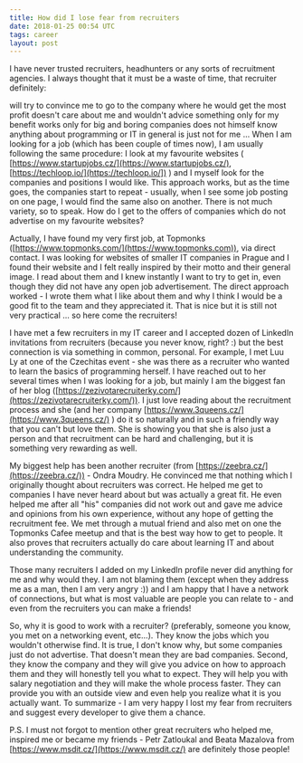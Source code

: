 ```yaml
---
title: How did I lose fear from recruiters
date: 2018-01-25 00:54 UTC
tags: career
layout: post
---
```


I have never trusted recruiters, headhunters or any sorts of recruitment agencies. I always thought that it must be a waste of time, that recruiter definitely:

will try to convince me to go to the company where he would get the most profit
doesn't care about me and wouldn't advice something only for my benefit
works only for big and boring companies
does not himself know anything about programming or IT in general
is just not for me ...
When I am looking for a job (which has been couple of times now), I am usually following the same procedure: I look at my favourite websites ( [https://www.startupjobs.cz/](https://www.startupjobs.cz/), [https://techloop.io/](https://techloop.io/]) ) and I myself look for the companies and positions I would like. This approach works, but as the time goes, the companies start to repeat - usually, when I see some job posting on one page, I would find the same also on another. There is not much variety, so to speak. How do I get to the offers of companies which do not advertise on my favourite websites?

Actually, I have found my very first job, at Topmonks ([https://www.topmonks.com/](https://www.topmonks.com)), via direct contact. I was looking for websites of smaller IT companies in Prague and I found their website and I felt really inspired by their motto and their general image. I read about them and I knew instantly I want to try to get in, even though they did not have any open job advertisement. The direct approach worked - I wrote them what I like about them and why I think I would be a good fit to the team and they appreciated it. That is nice but it is still not very practical ... so here come the recruiters!

I have met a few recruiters in my IT career and I accepted dozen of LinkedIn invitations from recruiters (because you never know, right? :) but the best connection is via something in common, personal. For example, I met Luu Ly at one of the Czechitas event - she was there as a recruiter who wanted to learn the basics of programming herself. I have reached out to her several times when I was looking for a job, but mainly I am the biggest fan of her blog ([https://zezivotarecruiterky.com/](https://zezivotarecruiterky.com/)). I just love reading about the recruitment process and she (and her company [https://www.3queens.cz/](https://www.3queens.cz/) ) do it so naturally and in such a friendly way that you can't but love them. She is showing you that she is also just a person and that recruitment can be hard and challenging, but it is something very rewarding as well.

My biggest help has been another recruiter (from [https://zeebra.cz/](https://zeebra.cz/)) - Ondra Moudry. He convinced me that nothing which I originally thought about recruiters was correct. He helped me get to companies I have never heard about but was actually a great fit. He even helped me after all "his" companies did not work out and gave me advice and opinions from his own experience, without any hope of getting the recruitment fee. We met through a mutual friend and also met on one the Topmonks Cafee meetup and that is the best way how to get to people. It also proves that recruiters actually do care about learning IT and about understanding the community.

Those many recruiters I added on my LinkedIn profile never did anything for me and why would they. I am not blaming them (except when they address me as a man, then I am very angry :)) and I am happy that I have a network of connections, but what is most valuable are people you can relate to - and even from the recruiters you can make a friends!

So, why it is good to work with a recruiter? (preferably, someone you know, you met on a networking event, etc...). They know the jobs which you wouldn't otherwise find. It is true, I don't know why, but some companies just do not advertise. That doesn't mean they are bad companies. Second, they know the company and they will give you advice on how to approach them and they will honestly tell you what to expect. They will help you with salary negotiation and they will make the whole process faster. They can provide you with an outside view and even help you realize what it is you actually want. To summarize - I am very happy I lost my fear from recruiters and suggest every developer to give them a chance.

P.S. I must not forgot to mention other great recruiters who helped me, inspired me or became my friends - Petr Zatloukal and Beata Mazalova from [https://www.msdit.cz/](https://www.msdit.cz/) are definitely those people!

